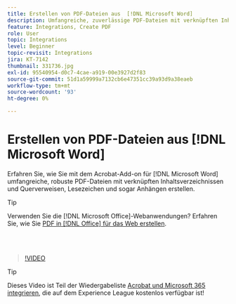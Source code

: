 ```yaml
---
title: Erstellen von PDF-Dateien aus  [!DNL Microsoft Word]
description: Umfangreiche, zuverlässige PDF-Dateien mit verknüpften Inhaltsverzeichnissen, Querverweisen, Lesezeichen und sogar Anhängen lassen sich mit dem Acrobat-Add-on für  [!DNL Microsoft Word] ganz einfach erstellen.
feature: Integrations, Create PDF
role: User
topic: Integrations
level: Beginner
topic-revisit: Integrations
jira: KT-7142
thumbnail: 331736.jpg
exl-id: 95540954-d0c7-4cae-a919-00e3927d2f83
source-git-commit: 51d1a59999a7132cb6e47351cc39a93d9a38eaeb
workflow-type: tm+mt
source-wordcount: '93'
ht-degree: 0%

---
```


# Erstellen von PDF-Dateien aus [!DNL Microsoft Word]

Erfahren Sie, wie Sie mit dem Acrobat-Add-on für [!DNL Microsoft Word] umfangreiche, robuste PDF-Dateien mit verknüpften Inhaltsverzeichnissen und Querverweisen, Lesezeichen und sogar Anhängen erstellen.

>[!TIP]
>
>Verwenden Sie die [!DNL Microsoft Office]-Webanwendungen? Erfahren Sie, wie Sie [PDF in [!DNL Office]  für das Web erstellen](../integrate/createofficeweb.md).

<br> 

>[!VIDEO](https://video.tv.adobe.com/v/331736?quality=12&learn=on&hidetitle=true)

>[!TIP]
>
>Dieses Video ist Teil der Wiedergabeliste [Acrobat und Microsoft 365 integrieren](https://experienceleague.adobe.com/en/playlists/acrobat-integrate-microsoft-365), die auf dem Experience League kostenlos verfügbar ist!